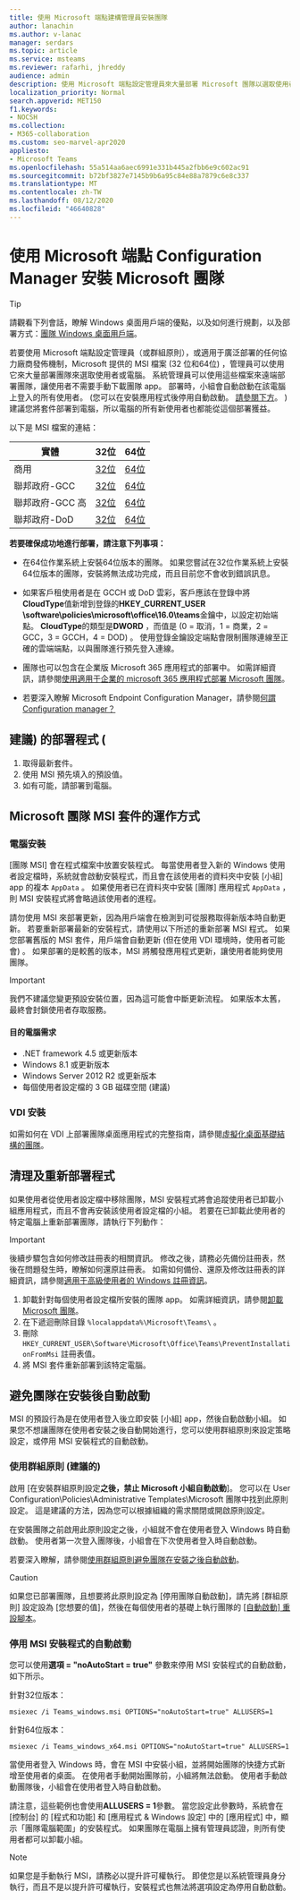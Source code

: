 ```yaml
---
title: 使用 Microsoft 端點建構管理員安裝團隊
author: lanachin
ms.author: v-lanac
manager: serdars
ms.topic: article
ms.service: msteams
ms.reviewer: rafarhi, jhreddy
audience: admin
description: 使用 Microsoft 端點設定管理員來大量部署 Microsoft 團隊以選取使用者或電腦。
localization_priority: Normal
search.appverid: MET150
f1.keywords:
- NOCSH
ms.collection:
- M365-collaboration
ms.custom: seo-marvel-apr2020
appliesto:
- Microsoft Teams
ms.openlocfilehash: 55a514aa6aec6991e331b445a2fbb6e9c602ac91
ms.sourcegitcommit: b72bf3827e7145b9b6a95c84e88a7879c6e8c337
ms.translationtype: MT
ms.contentlocale: zh-TW
ms.lasthandoff: 08/12/2020
ms.locfileid: "46640828"
---
```

# <a name="install-microsoft-teams-using-microsoft-endpoint-configuration-manager"></a>使用 Microsoft 端點 Configuration Manager 安裝 Microsoft 團隊

> [!Tip]
> 請觀看下列會話，瞭解 Windows 桌面用戶端的優點，以及如何進行規劃，以及部署方式：[團隊 Windows 桌面用戶端](https://aka.ms/teams-clients)。

若要使用 Microsoft 端點設定管理員（或群組原則），或適用于廣泛部署的任何協力廠商發佈機制，Microsoft 提供的 MSI 檔案 (32 位和64位) ，管理員可以使用它來大量部署團隊來選取使用者或電腦。 系統管理員可以使用這些檔案來遠端部署團隊，讓使用者不需要手動下載團隊 app。 部署時，小組會自動啟動在該電腦上登入的所有使用者。  (您可以在安裝應用程式後停用自動啟動。 [請參閱下方](#disable-auto-launch-for-the-msi-installer)。 ) 建議您將套件部署到電腦，所以電腦的所有新使用者也都能從這個部署獲益。

以下是 MSI 檔案的連結：

|實體  |32位      |64位      |
|---------|---------|---------|
|商用     | [32位](https://teams.microsoft.com/downloads/desktopurl?env=production&plat=windows&managedInstaller=true&download=true)        | [64位](https://teams.microsoft.com/downloads/desktopurl?env=production&plat=windows&arch=x64&managedInstaller=true&download=true)       |
|聯邦政府-GCC     | [32位](https://teams.microsoft.com/downloads/desktopurl?env=production&plat=windows&managedInstaller=true&ring=general_gcc&download=true)       | [64位](https://teams.microsoft.com/downloads/desktopurl?env=production&plat=windows&arch=x64&managedInstaller=true&ring=general_gcc&download=true)        |
|聯邦政府-GCC 高    | [32位](https://gov.teams.microsoft.us/downloads/desktopurl?env=production&plat=windows&managedInstaller=true&download=true)         | [64位](https://gov.teams.microsoft.us/downloads/desktopurl?env=production&plat=windows&arch=x64&managedInstaller=true&download=true)        |
|聯邦政府-DoD     | [32位](https://dod.teams.microsoft.us/downloads/desktopurl?env=production&plat=windows&managedInstaller=true&download=true)        | [64位](https://dod.teams.microsoft.us/downloads/desktopurl?env=production&plat=windows&arch=x64&managedInstaller=true&download=true)        |

**若要確保成功地進行部署，請注意下列事項：**

- 在64位作業系統上安裝64位版本的團隊。 如果您嘗試在32位作業系統上安裝64位版本的團隊，安裝將無法成功完成，而且目前您不會收到錯誤訊息。

- 如果客戶租使用者是在 GCCH 或 DoD 雲彩，客戶應該在登錄中將**CloudType**值新增到登錄的**HKEY_CURRENT_USER \software\policies\microsoft\office\16.0\teams**金鑰中，以設定初始端點。 **CloudType**的類型是**DWORD** ，而值是 (0 = 取消，1 = 商業，2 = GCC，3 = GCCH，4 = DOD) 。 使用登錄金鑰設定端點會限制團隊連線至正確的雲端端點，以與團隊進行預先登入連線。

- 團隊也可以包含在企業版 Microsoft 365 應用程式的部署中。 如需詳細資訊，請參閱[使用適用于企業的 microsoft 365 應用程式部署 Microsoft 團隊](https://docs.microsoft.com/deployoffice/teams-install)。

- 若要深入瞭解 Microsoft Endpoint Configuration Manager，請參閱[何謂 Configuration manager？](https://docs.microsoft.com/configmgr/core/understand/introduction)

## <a name="deployment-procedure-recommended"></a>建議) 的部署程式 (

1. 取得最新套件。
2. 使用 MSI 預先填入的預設值。
3. 如有可能，請部署到電腦。

## <a name="how-the-microsoft-teams-msi-package-works"></a>Microsoft 團隊 MSI 套件的運作方式

### <a name="pc-installation"></a>電腦安裝

[團隊 MSI] 會在程式檔案中放置安裝程式。 每當使用者登入新的 Windows 使用者設定檔時，系統就會啟動安裝程式，而且會在該使用者的資料夾中安裝 [小組] app 的複本 `AppData` 。 如果使用者已在資料夾中安裝 [團隊] 應用程式 `AppData` ，則 MSI 安裝程式將會略過該使用者的進程。

請勿使用 MSI 來部署更新，因為用戶端會在檢測到可從服務取得新版本時自動更新。 若要重新部署最新的安裝程式，請使用以下所述的重新部署 MSI 程式。 如果您部署舊版的 MSI 套件，用戶端會自動更新 (但在使用 VDI 環境時，使用者可能會) 。 如果部署的是較舊的版本，MSI 將觸發應用程式更新，讓使用者能夠使用團隊。

> [!Important]
> 我們不建議您變更預設安裝位置，因為這可能會中斷更新流程。 如果版本太舊，最終會封鎖使用者存取服務。

#### <a name="target-computer-requirements"></a>目的電腦需求

- .NET framework 4.5 或更新版本
- Windows 8.1 或更新版本
- Windows Server 2012 R2 或更新版本
- 每個使用者設定檔的 3 GB 磁碟空間 (建議) 

### <a name="vdi-installation"></a>VDI 安裝

如需如何在 VDI 上部署團隊桌面應用程式的完整指南，請參閱[虛擬化桌面基礎結構的團隊](teams-for-vdi.md)。

## <a name="clean-up-and-redeployment-procedure"></a>清理及重新部署程式

如果使用者從使用者設定檔中移除團隊，MSI 安裝程式將會追蹤使用者已卸載小組應用程式，而且不會再安裝該使用者設定檔的小組。 若要在已卸載此使用者的特定電腦上重新部署團隊，請執行下列動作：

> [!IMPORTANT]
> 後續步驟包含如何修改註冊表的相關資訊。 修改之後，請務必先備份註冊表，然後在問題發生時，瞭解如何還原註冊表。 如需如何備份、還原及修改註冊表的詳細資訊，請參閱[適用于高級使用者的 Windows 註冊資訊](https://support.microsoft.com/help/256986)。

1. 卸載針對每個使用者設定檔所安裝的團隊 app。 如需詳細資訊，請參閱[卸載 Microsoft 團隊](https://support.office.com/article/uninstall-microsoft-teams-3b159754-3c26-4952-abe7-57d27f5f4c81#ID0EAABAAA=Desktop)。
2. 在下遞迴刪除目錄 `%localappdata%\Microsoft\Teams\` 。
3. 刪除 `HKEY_CURRENT_USER\Software\Microsoft\Office\Teams\PreventInstallationFromMsi` 註冊表值。
4. 將 MSI 套件重新部署到該特定電腦。

## <a name="prevent-teams-from-starting-automatically-after-installation"></a>避免團隊在安裝後自動啟動

MSI 的預設行為是在使用者登入後立即安裝 [小組] app，然後自動啟動小組。 如果您不想讓團隊在使用者安裝之後自動開始進行，您可以使用群組原則來設定策略設定，或停用 MSI 安裝程式的自動啟動。

### <a name="use-group-policy-recommended"></a>使用群組原則 (建議的) 

啟用 [在安裝群組原則設定**之後，禁止 Microsoft 小組自動啟動**]。 您可以在 User Configuration\Policies\Administrative Templates\Microsoft 團隊中找到此原則設定。 這是建議的方法，因為您可以根據組織的需求關閉或開啟原則設定。

在安裝團隊之前啟用此原則設定之後，小組就不會在使用者登入 Windows 時自動啟動。 使用者第一次登入團隊後，小組會在下次使用者登入時自動啟動。

若要深入瞭解，請參閱[使用群組原則避免團隊在安裝之後自動啟動](https://docs.microsoft.com/deployoffice/teams-install#use-group-policy-to-prevent-microsoft-teams-from-starting-automatically-after-installation)。

> [!CAUTION]
> 如果您已部署團隊，且想要將此原則設定為 [停用團隊自動啟動]，請先將 [群組原則] 設定設為 [您想要的值]，然後在每個使用者的基礎上執行團隊的 [[自動啟動] 重設腳本](scripts/powershell-script-teams-reset-autostart.md)。

### <a name="disable-auto-launch-for-the-msi-installer"></a>停用 MSI 安裝程式的自動啟動

您可以使用**選項 = "noAutoStart = true"** 參數來停用 MSI 安裝程式的自動啟動，如下所示。  

針對32位版本：

```console
msiexec /i Teams_windows.msi OPTIONS="noAutoStart=true" ALLUSERS=1
```

針對64位版本：

```console
msiexec /i Teams_windows_x64.msi OPTIONS="noAutoStart=true" ALLUSERS=1
```

當使用者登入 Windows 時，會在 MSI 中安裝小組，並將開始團隊的快捷方式新增至使用者的桌面。 在使用者手動開始團隊前，小組將無法啟動。 使用者手動啟動團隊後，小組會在使用者登入時自動啟動。

請注意，這些範例也會使用**ALLUSERS = 1**參數。 當您設定此參數時，系統會在 [控制台] 的 [程式和功能] 和 [應用程式 & Windows 設定] 中的 [應用程式] 中，顯示「團隊電腦範圍」的安裝程式。 如果團隊在電腦上擁有管理員認證，則所有使用者都可以卸載小組。

> [!Note]
> 如果您是手動執行 MSI，請務必以提升許可權執行。 即使您是以系統管理員身分執行，而且不是以提升許可權執行，安裝程式也無法將選項設定為停用自動啟動。
